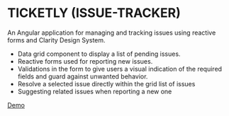 # TICKETLY (ISSUE-TRACKER)

An Angular application for managing and tracking issues using reactive forms and Clarity Design System.
* Data grid component to display a list of pending issues. 
* Reactive forms used for reporting new issues. 
* Validations in the form to give users a visual indication of the required fields and guard against unwanted behavior.
* Resolve a selected issue directly within the grid list of issues
* Suggesting related issues when reporting a new one


[Demo](https://pages.github.com/ticketly)
